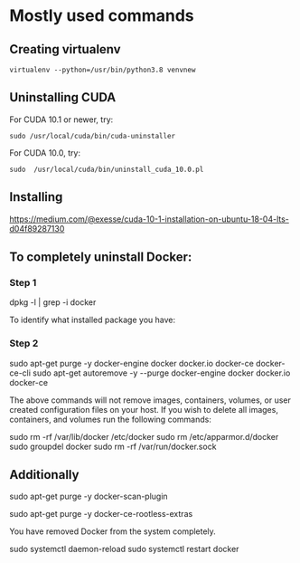 # Mostly used commands

## Creating virtualenv
```
virtualenv --python=/usr/bin/python3.8 venvnew
```

## Uninstalling CUDA


For CUDA 10.1 or newer, try:
```
sudo /usr/local/cuda/bin/cuda-uninstaller
```

For CUDA 10.0, try:
```
sudo  /usr/local/cuda/bin/uninstall_cuda_10.0.pl
```

## Installing

https://medium.com/@exesse/cuda-10-1-installation-on-ubuntu-18-04-lts-d04f89287130



## To completely uninstall Docker:

### Step 1

dpkg -l | grep -i docker

To identify what installed package you have:

### Step 2

sudo apt-get purge -y docker-engine docker docker.io docker-ce docker-ce-cli
sudo apt-get autoremove -y --purge docker-engine docker docker.io docker-ce  

The above commands will not remove images, containers, volumes, or user created configuration files on your host. If you wish to delete all images, containers, and volumes run the following commands:

sudo rm -rf /var/lib/docker /etc/docker
sudo rm /etc/apparmor.d/docker
sudo groupdel docker
sudo rm -rf /var/run/docker.sock

## Additionally

sudo apt-get purge -y docker-scan-plugin

sudo apt-get purge -y docker-ce-rootless-extras


You have removed Docker from the system completely.


sudo systemctl daemon-reload
sudo systemctl restart docker


